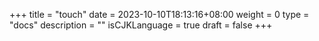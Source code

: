 +++
title = "touch"
date = 2023-10-10T18:13:16+08:00
weight = 0
type = "docs"
description = ""
isCJKLanguage = true
draft = false
+++